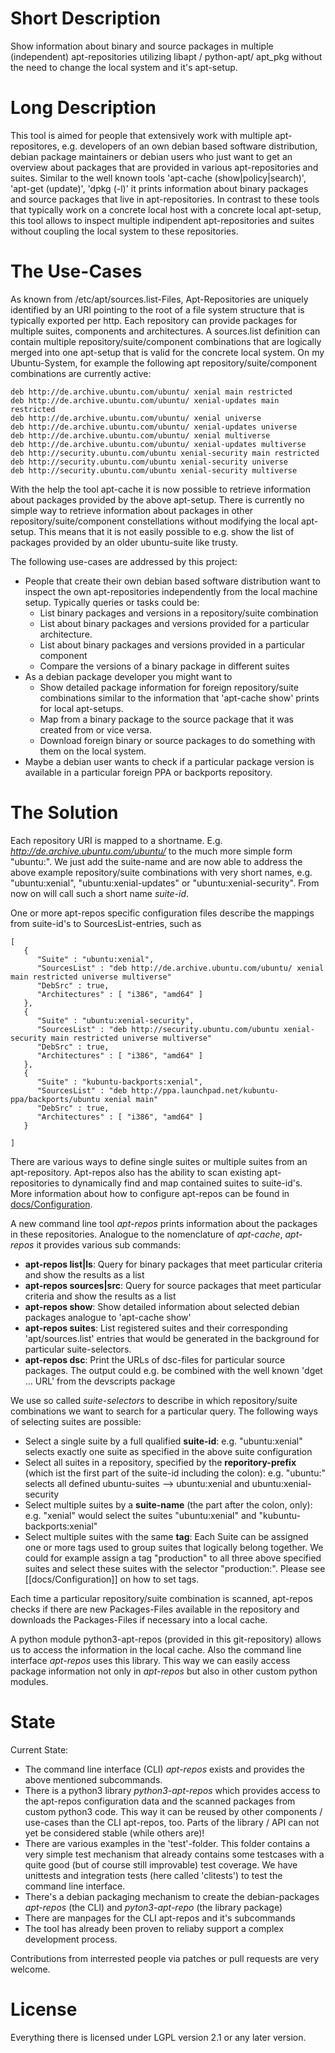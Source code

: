 Short Description
=================

Show information about binary and source packages in multiple (independent) apt-repositories utilizing libapt / python-apt/ apt_pkg without the need to change the local system and it's apt-setup.

Long Description
================

This tool is aimed for people that extensively work with multiple apt-repositores, e.g. developers of an own debian based software distribution, debian package maintainers or debian users who just want to get an overview about packages that are provided in various apt-repositories and suites. Similar to the well known tools 'apt-cache (show|policy|search)', 'apt-get (update)', 'dpkg (-l)' it prints information about binary packages and source packages that live in apt-repositories. In contrast to these tools that typically work on a concrete local host with a concrete local apt-setup, this tool allows to inspect multiple indipendent apt-repositories and suites without coupling the local system to these repositories.

The Use-Cases
=============

As known from /etc/apt/sources.list-Files, Apt-Repositories are uniquely identified by an URI pointing to the root of a file system structure that is typically exported per http. Each repository can provide packages for multiple suites, components and architectures. A sources.list definition can contain multiple repository/suite/component combinations that are logically merged into one apt-setup that is valid for the concrete local system. On my Ubuntu-System, for example the following apt repository/suite/component combinations are currently active:

    deb http://de.archive.ubuntu.com/ubuntu/ xenial main restricted
    deb http://de.archive.ubuntu.com/ubuntu/ xenial-updates main restricted
    deb http://de.archive.ubuntu.com/ubuntu/ xenial universe
    deb http://de.archive.ubuntu.com/ubuntu/ xenial-updates universe
    deb http://de.archive.ubuntu.com/ubuntu/ xenial multiverse
    deb http://de.archive.ubuntu.com/ubuntu/ xenial-updates multiverse
    deb http://security.ubuntu.com/ubuntu xenial-security main restricted
    deb http://security.ubuntu.com/ubuntu xenial-security universe
    deb http://security.ubuntu.com/ubuntu xenial-security multiverse

With the help the tool apt-cache it is now possible to retrieve information about packages provided by the above apt-setup. There is currently no simple way to retrieve information about packages in other repository/suite/component constellations without modifying the local apt-setup. This means that it is not easily possible to e.g. show the list of packages provided by an older ubuntu-suite like trusty.

The following use-cases are addressed by this project:

* People that create their own debian based software distribution want to inspect the own apt-repositories independently from the local machine setup. Typically queries or tasks could be:
    * List binary packages and versions in a repository/suite combination
    * List about binary packages and versions provided for a particular architecture.
    * List about binary packages and versions provided in a particular component
    * Compare the versions of a binary package in different suites
* As a debian package developer you might want to 
    * Show detailed package information for foreign repository/suite combinations similar to the information that 'apt-cache show' prints for local apt-setups.
    * Map from a binary package to the source package that it was created from or vice versa.
    * Download foreign binary or source packages to do something with them on the local system.
* Maybe a debian user wants to check if a particular package version is available in a particular foreign PPA or backports repository.

The Solution
============

Each repository URI is mapped to a shortname. E.g. *http://de.archive.ubuntu.com/ubuntu/* to the much more simple form "ubuntu:". We just add the suite-name and are now able to address the above example repository/suite combinations with very short names, e.g. "ubuntu:xenial", "ubuntu:xenial-updates" or "ubuntu:xenial-security". From now on will call such a short name *suite-id*.

One or more apt-repos specific configuration files describe the mappings from suite-id's to SourcesList-entries, such as

    [
       {
          "Suite" : "ubuntu:xenial",
          "SourcesList" : "deb http://de.archive.ubuntu.com/ubuntu/ xenial main restricted universe multiverse"
          "DebSrc" : true,
          "Architectures" : [ "i386", "amd64" ]
       },
       {
          "Suite" : "ubuntu:xenial-security",
          "SourcesList" : "deb http://security.ubuntu.com/ubuntu xenial-security main restricted universe multiverse"
          "DebSrc" : true,
          "Architectures" : [ "i386", "amd64" ]
       },
       {
          "Suite" : "kubuntu-backports:xenial",
          "SourcesList" : "deb http://ppa.launchpad.net/kubuntu-ppa/backports/ubuntu xenial main"
          "DebSrc" : true,
          "Architectures" : [ "i386", "amd64" ]
       }
       
    ]

There are various ways to define single suites or multiple suites from an apt-repository. Apt-repos also has the ability to scan existing apt-repositories to dynamically find and map contained suites to suite-id's. More information about how to configure apt-repos can be found in [docs/Configuration](docs/Configuration.md).

A new command line tool *apt-repos* prints information about the packages in these repositories. Analogue to the nomenclature of *apt-cache*, *apt-repos* it provides various sub commands:

*   **apt-repos list|ls**: Query for binary packages that meet particular criteria and show the results as a list
*   **apt-repos sources|src**: Query for source packages that meet particular criteria and show the results as a list
*   **apt-repos show**: Show detailed information about selected debian packages analogue to 'apt-cache show'
*   **apt-repos suites**: List registered suites and their corresponding 'apt/sources.list' entries that would be generated in the background for particular suite-selectors.
*   **apt-repos dsc**: Print the URLs of dsc-files for particular source packages. The output could e.g. be combined with the well known 'dget … URL' from the devscripts package

We use so called *suite-selectors* to describe in which repository/suite combinations we want to search for a particular query. The following ways of selecting suites are possible:

* Select a single suite by a full qualified **suite-id**: e.g. "ubuntu:xenial" selects exactly one suite as specified in the above suite configuration
* Select all suites in a repository, specified by the **reporitory-prefix** (which ist the first part of the suite-id including the colon): e.g. "ubuntu:" selects all defined ubuntu-suites --> ubuntu:xenial and ubuntu:xenial-security
* Select multiple suites by a **suite-name** (the part after the colon, only): e.g. "xenial" would select the suites "ubuntu:xenial" and "kubuntu-backports:xenial"
* Select multiple suites with the same **tag**: Each Suite can be assigned one or more tags used to group suites that logically belong together. We could for example assign a tag "production" to all three above specified suites and select these suites with the selector "production:". Please see [[docs/Configuration]] on how to set tags.

Each time a particular repository/suite combination is scanned, apt-repos checks if there are new Packages-Files available in the repository and downloads the Packages-Files if necessary into a local cache.

A python module python3-apt-repos (provided in this git-repository) allows us to access the information in the local cache. Also the command line interface *apt-repos* uses this library. This way we can easily access package information not only in *apt-repos* but also in other custom python modules.

State
=====

Current State:

* The command line interface (CLI) *apt-repos* exists and provides the above mentioned subcommands.
* There is a python3 library *python3-apt-repos* which provides access to the
  apt-repos configuration data and the scanned packages from custom python3 code. This
  way it can be reused by other components / use-cases than the CLI apt-repos, too.
  Parts of the library / API can not yet be considered stable (while others are)!
* There are various examples in the 'test'-folder. This folder contains a very simple
  test mechanism that already contains some testcases with a quite good (but of course
  still improvable) test coverage. We have unittests and integration tests
  (here called 'clitests') to test the command line interface.
* There's a debian packaging mechanism to create the debian-packages *apt-repos* (the CLI)
  and *pyton3-apt-repo* (the library package)
* There are manpages for the CLI apt-repos and it's subcommands
* The tool has already been proven to reliaby support a complex development process.


Contributions from interrested people via patches or pull requests are very welcome.

License
=======

Everything there is licensed under LGPL version 2.1 or any later version.
